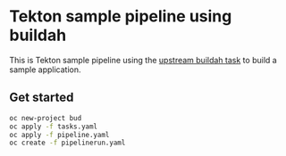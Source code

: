 # Tekton sample pipeline using buildah

This is Tekton sample pipeline using the [upstream buildah task](https://github.com/tektoncd/catalog/tree/master/task/buildah/0.1) to build a sample application.

## Get started

```bash
oc new-project bud
oc apply -f tasks.yaml
oc apply -f pipeline.yaml
oc create -f pipelinerun.yaml
```
